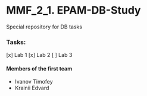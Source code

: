 # MMF_2_1. EPAM-DB-Study
Special repository for DB tasks

### Tasks:
[x] Lab 1
[x] Lab 2
[ ] Lab 3 

#### Members of the first team
* Ivanov Timofey
* Krainii Edvard
